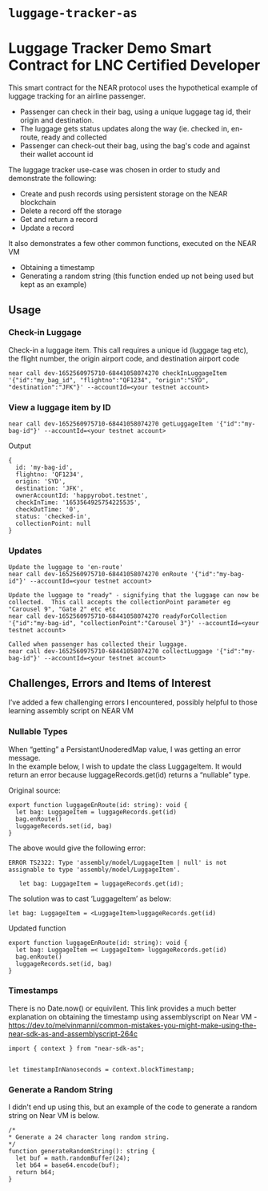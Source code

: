 # `luggage-tracker-as` 
# Luggage Tracker Demo Smart Contract for LNC Certified Developer
This smart contract for the NEAR protocol uses the hypothetical example of luggage tracking for an airline passenger. 

- Passenger can check in their bag, using a unique luggage tag id, their origin and destination.
- The luggage gets status updates along the way (ie.  checked in, en-route, ready and collected
- Passenger can check-out their bag, using the bag's code and against their wallet account id

The luggage tracker use-case was chosen in order to study and demonstrate the following:
- Create and push records using persistent storage on the NEAR blockchain
- Delete a record off the storage
- Get and return a record
- Update a record

It also demonstrates a few other common functions, executed on the NEAR VM
- Obtaining a timestamp
- Generating a random string (this function ended up not being used but kept as an example)


## Usage

### Check-in Luggage
Check-in a luggage item.  This call requires a unique id (luggage tag etc), the flight number, the origin airport code, and destination airport code
```
near call dev-1652560975710-68441058074270 checkInLuggageItem '{"id":"my_bag_id", "flightno":"QF1234", "origin":"SYD", "destination":"JFK"}' --accountId=<your testnet account>
```
### View a luggage item by ID
```
near call dev-1652560975710-68441058074270 getLuggageItem '{"id":"my-bag-id"}' --accountId=<your testnet account>
```
Output
```
{
  id: 'my-bag-id',
  flightno: 'QF1234',
  origin: 'SYD',
  destination: 'JFK',
  ownerAccountId: 'happyrobot.testnet',
  checkInTime: '1653564925754225535',
  checkOutTime: '0',
  status: 'checked-in',
  collectionPoint: null
}

```

### Updates
```
Update the luggage to 'en-route'
near call dev-1652560975710-68441058074270 enRoute '{"id":"my-bag-id"}' --accountId=<your testnet account>

Update the luggage to "ready" - signifying that the luggage can now be collected.  This call accepts the collectionPoint parameter eg "Carousel 9", "Gate 2" etc etc
near call dev-1652560975710-68441058074270 readyForCollection '{"id":"my-bag-id", "collectionPoint":"Carousel 3"}' --accountId=<your testnet account>

Called when passenger has collected their luggage.
near call dev-1652560975710-68441058074270 collectLuggage '{"id":"my-bag-id"}' --accountId=<your testnet account>

```


## Challenges, Errors and Items of Interest

I’ve added a few challenging errors I encountered, possibly helpful to those learning assembly script on NEAR VM


### Nullable Types
When “getting” a PersistantUnoderedMap value, I was getting an error message.  
In the example below, I wish to update the class LuggageItem.  It would return an error because luggageRecords.get(id) returns a “nullable” type.

Original source:
```
export function luggageEnRoute(id: string): void {
  let bag: LuggageItem = luggageRecords.get(id)
  bag.enRoute()
  luggageRecords.set(id, bag)
}
```
The above would give the following error:
```
ERROR TS2322: Type 'assembly/model/LuggageItem | null' is not assignable to type 'assembly/model/LuggageItem'.

   let bag: LuggageItem = luggageRecords.get(id);
```


The solution was to cast ‘LuggageItem’ as below: 
```
let bag: LuggageItem = <LuggageItem>luggageRecords.get(id)
```
Updated function
```
export function luggageEnRoute(id: string): void {
  let bag: LuggageItem =< LuggageItem> luggageRecords.get(id)
  bag.enRoute()
  luggageRecords.set(id, bag)
}
```

### Timestamps
There is no Date.now() or equivilent.  This link provides a much better explanation on obtaining the timestamp using assemblyscript on Near VM - https://dev.to/melvinmanni/common-mistakes-you-might-make-using-the-near-sdk-as-and-assemblyscript-264c

```
import { context } from "near-sdk-as";


let timestampInNanoseconds = context.blockTimestamp;

```

### Generate a Random String
I didn't end up using this, but an example of the code to generate a random string on Near VM is below.

```
/*
* Generate a 24 character long random string. 
*/
function generateRandomString(): string {
  let buf = math.randomBuffer(24);
  let b64 = base64.encode(buf);
  return b64;
}
```
